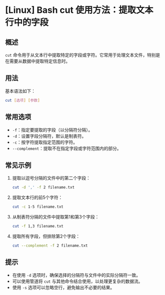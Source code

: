 # [Linux] Bash cut 使用方法：提取文本行中的字段

## 概述
`cut` 命令用于从文本行中提取特定的字段或字符。它常用于处理文本文件，特别是在需要从数据中提取特定信息时。

## 用法
基本语法如下：
```bash
cut [选项] [参数]
```

## 常用选项
- `-f`：指定要提取的字段（以分隔符分隔）。
- `-d`：设置字段分隔符，默认是制表符。
- `-c`：按字符提取指定范围的字符。
- `--complement`：提取不在指定字段或字符范围内的部分。

## 常见示例
1. 提取以逗号分隔的文件中的第二个字段：
   ```bash
   cut -d ',' -f 2 filename.txt
   ```

2. 提取文本行的前5个字符：
   ```bash
   cut -c 1-5 filename.txt
   ```

3. 从制表符分隔的文件中提取第1和第3个字段：
   ```bash
   cut -f 1,3 filename.txt
   ```

4. 提取所有字段，但排除第2个字段：
   ```bash
   cut --complement -f 2 filename.txt
   ```

## 提示
- 在使用 `-d` 选项时，确保选择的分隔符与文件中的实际分隔符一致。
- 可以使用管道将 `cut` 与其他命令结合使用，以处理更复杂的数据流。
- 使用 `-s` 选项可以忽略空行，避免输出不必要的结果。